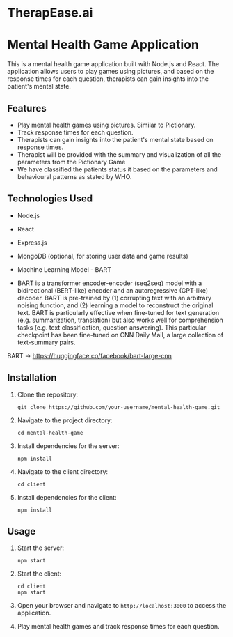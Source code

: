 # TherapEase.ai


# Mental Health Game Application

This is a mental health game application built with Node.js and React. The application allows users to play games using pictures, and based on the response times for each question, therapists can gain insights into the patient's mental state.

## Features

- Play mental health games using pictures. Similar to Pictionary.
- Track response times for each question.
- Therapists can gain insights into the patient's mental state based on response times.
- Therapist will be provided with the summary and visualization of all the parameters from the Pictionary Game
- We have classified the patients status it based on the parameters and behavioural patterns as stated by WHO.

## Technologies Used

- Node.js
- React
- Express.js
- MongoDB (optional, for storing user data and game results)
- Machine Learning Model - BART

- BART is a transformer encoder-encoder (seq2seq) model with a bidirectional (BERT-like) encoder and an autoregressive (GPT-like) decoder. BART is pre-trained by (1) corrupting text with an arbitrary noising function, and (2) learning a model to reconstruct the original text.
BART is particularly effective when fine-tuned for text generation (e.g. summarization, translation) but also works well for comprehension tasks (e.g. text classification, question answering). This particular checkpoint has been fine-tuned on CNN Daily Mail, a large collection of text-summary pairs.

BART -> https://huggingface.co/facebook/bart-large-cnn


## Installation

1. Clone the repository:

    ```
    git clone https://github.com/your-username/mental-health-game.git
    ```

2. Navigate to the project directory:

    ```
    cd mental-health-game
    ```

3. Install dependencies for the server:

    ```
    npm install
    ```

4. Navigate to the client directory:

    ```
    cd client
    ```

5. Install dependencies for the client:

    ```
    npm install
    ```

## Usage

1. Start the server:

    ```
    npm start
    ```

2. Start the client:

    ```
    cd client
    npm start
    ```

3. Open your browser and navigate to `http://localhost:3000` to access the application.

4. Play mental health games and track response times for each question.

